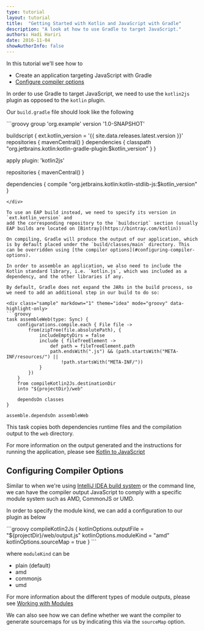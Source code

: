 ```yaml
---
type: tutorial
layout: tutorial
title:  "Getting Started with Kotlin and JavaScript with Gradle"
description: "A look at how to use Gradle to target JavaScript."
authors: Hadi Hariri 
date: 2016-11-04
showAuthorInfo: false
---
```


In this tutorial we'll see how to

* Create an application targeting JavaScript with Gradle
* [Configure compiler options](#configuring-compiler-options)

In order to use Gradle to target JavaScript, we need to use the `kotlin2js` plugin as opposed to the `kotlin` plugin.

Our `build.gradle` file should look like the following

<div class="sample" markdown="1" theme="idea" mode="groovy" data-highlight-only>
```groovy
group 'org.example'
version '1.0-SNAPSHOT'

buildscript {
    ext.kotlin_version = '{{ site.data.releases.latest.version }}'
    repositories {
        mavenCentral()
    }
    dependencies {
        classpath "org.jetbrains.kotlin:kotlin-gradle-plugin:$kotlin_version"
    }
}

apply plugin: 'kotlin2js'

repositories {
    mavenCentral()
}

dependencies {
    compile "org.jetbrains.kotlin:kotlin-stdlib-js:$kotlin_version"
}

```
</div>

To use an EAP build instead, we need to specify its version in `ext.kotlin_version` and 
add the corresponding repository to the `buildscript` section (usually EAP builds are located on [Bintray](https://bintray.com/kotlin))

On compiling, Gradle will produce the output of our application, which is by default placed under the `build/classes/main` directory. This can be overridden using [the compiler options](#configuring-compiler-options).

In order to assemble an application, we also need to include the Kotlin standard library, i.e. `kotlin.js`, which was included as a dependency, and the other libraries if any. 

By default, Gradle does not expand the JARs in the build process, so we need to add an additional step in our build to do so:

<div class="sample" markdown="1" theme="idea" mode="groovy" data-highlight-only>
```groovy
task assembleWeb(type: Sync) {
    configurations.compile.each { File file ->
        from(zipTree(file.absolutePath), {
            includeEmptyDirs = false
            include { fileTreeElement ->
                def path = fileTreeElement.path
                path.endsWith(".js") && (path.startsWith("META-INF/resources/") || 
                    !path.startsWith("META-INF/"))
            }
        })
    }
    from compileKotlin2Js.destinationDir
    into "${projectDir}/web"

    dependsOn classes
}

assemble.dependsOn assembleWeb
```
</div>

This task copies both dependencies runtime files and the compilation output to the `web` directory.

For more information on the output generated and the instructions for running the application, please see [Kotlin to JavaScript](../kotlin-to-javascript/kotlin-to-javascript.html)

## Configuring Compiler Options

Similar to when we're using [IntelliJ IDEA build system](../getting-started-idea/getting-started-with-intellij-idea.html) or the command line, we can have the compiler output JavaScript to comply with a specific module system such as AMD, CommonJS or UMD. 

In order to specify the module kind, we can add a configuration to our plugin as below

<div class="sample" markdown="1" theme="idea" mode="groovy" data-highlight-only>
```groovy
compileKotlin2Js {
    kotlinOptions.outputFile = "${projectDir}/web/output.js"
    kotlinOptions.moduleKind = "amd"
    kotlinOptions.sourceMap = true
}
```
</div>

where `moduleKind` can be

* plain (default)
* amd
* commonjs
* umd

For more information about the different types of module outputs, please see [Working with Modules](../working-with-modules/working-with-modules.html)

We can also see how we can define whether we want the compiler to generate sourcemaps for us by indicating this via the `sourceMap` option. 
